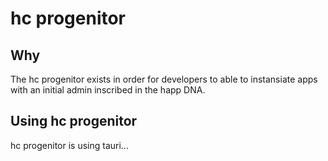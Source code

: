 # hc progenitor

## Why
The hc progenitor exists in order for developers to able to instansiate apps with an initial admin inscribed in the happ DNA.

## Using hc progenitor
hc progenitor is using tauri...
